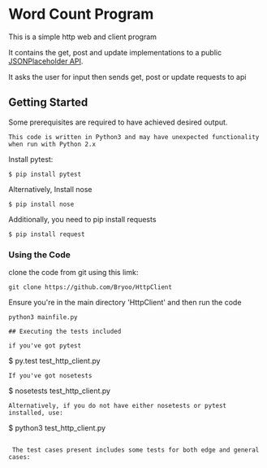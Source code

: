 # Word Count Program

This is a simple http web and client program

It contains the get, post and update implementations to a public [JSONPlaceholder API](https://jsonplaceholder.typicode.com/).

It asks the user for input then sends get, post or update requests to api

## Getting Started

Some prerequisites are required to have achieved desired output.

    This code is written in Python3 and may have unexpected functionality when run with Python 2.x

Install pytest:
```
$ pip install pytest

```
Alternatively, Install nose
```
$ pip install nose

```

Additionally, you need to pip install requests
```
$ pip install request

```
### Using the Code

clone the code from git using this limk:
```
git clone https://github.com/Bryoo/HttpClient
```
Ensure you're in the main directory 'HttpClient' and then run the code
```
python3 mainfile.py

## Executing the tests included

if you've got pytest
```
$ py.test test_http_client.py
```
If you've got nosetests
```
$ nosetests test_http_client.py
```
Alternatively, if you do not have either nosetests or pytest installed, use:

```
$ python3 test_http_client.py
```

 The test cases present includes some tests for both edge and general cases:



